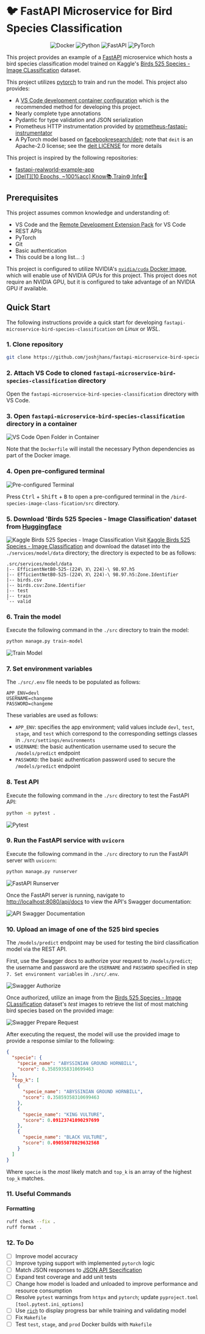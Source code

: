 # 🐦 FastAPI Microservice for Bird Species Classification

<p align="center">
    <img src="https://img.shields.io/badge/Docker-2CA5E0?style=for-the-badge&logo=docker&logoColor=white" alt="Docker">
    <img src="https://img.shields.io/badge/Python-FFD43B?style=for-the-badge&logo=python&logoColor=blue" alt="Python">
    <img src="https://img.shields.io/badge/fastapi-109989?style=for-the-badge&logo=FASTAPI&logoColor=white" alt="FastAPI">
    <img src="https://img.shields.io/badge/PyTorch-%23EE4C2C.svg?style=for-the-badge&logo=PyTorch&logoColor=white" alt="PyTorch">
</p>

This project provides an example of a [FastAPI](https://fastapi.tiangolo.com/) microservice which hosts a bird species classification model trained on Kaggle's [Birds 525 Species - Image CLassification](https://www.kaggle.com/datasets/gpiosenka/100-bird-species/data) dataset.

This project utilizes [pytorch](https://github.com/pytorch/pytorch) to train and run the model. This project also provides:

- A [VS Code development container configuration](https://code.visualstudio.com/docs/devcontainers/containers) which is the recommended method for developing this project.
- Nearly complete type annotations
- Pydantic for type validation and JSON serialization
- Prometheus HTTP instrumentation provided by [prometheus-fastapi-instrumentator](https://github.com/trallnag/prometheus-fastapi-instrumentator)
- A PyTorch model based on [facebookresearch/deit](https://github.com/facebookresearch/deit); note that `deit` is an Apache-2.0 license; see the [deit LICENSE](https://github.com/facebookresearch/deit/blob/main/LICENSE) for more details

This project is inspired by the following repositories:

- [fastapi-realworld-example-app](https://github.com/nsidnev/fastapi-realworld-example-app/tree/master)
- [[DeIT][10 Epochs, ~100%acc] Know📚,Train⚙️,Infer🧐](https://www.kaggle.com/code/suraj520/deit-10-epochs-100-acc-know-train-infer)

## Prerequisites

This project assumes common knowledge and understanding of:

- VS Code and the [Remote Development Extension Pack](https://marketplace.visualstudio.com/items?itemName=ms-vscode-remote.vscode-remote-extensionpack) for VS Code
- REST APIs
- PyTorch
- Git
- Basic authentication
- This could be a long list... :)

This project is configured to utilize NVIDIA's [`nvidia/cuda` Docker image](https://hub.docker.com/r/nvidia/cuda), which will enable use of NVIDIA GPUs for this project. This project does not require an NVIDIA GPU, but it is configured to take advantage of an NVIDIA GPU if available.

## Quick Start

The following instructions provide a quick start for developing `fastapi-microservice-bird-species-classification` on _Linux_ or _WSL_.

### 1. Clone repository

```bash
git clone https://github.com/joshjhans/fastapi-microservice-bird-species-classification.git
```

### 2. Attach VS Code to cloned `fastapi-microservice-bird-species-classification` directory

Open the `fastapi-microservice-bird-species-classification` directory with VS Code.

### 3. Open `fastapi-microservice-bird-species-classification` directory in a container

![VS Code Open Folder in Container](src/docs/static/open-folder-in-container.png)

Note that the `Dockerfile` will install the necessary Python dependencies as part of the Docker image.

### 4. Open pre-configured terminal

![Pre-configured Terminal](src/docs/static/pre-configured-terminal.png)

Press <kbd>Ctrl</kbd> + <kbd>Shift</kbd> + <kbd>B</kbd> to open a pre-configured terminal in the `/bird-species-image-class-fication/src` directory.

### 5. Download 'Birds 525 Species - Image Classification' dataset from [Huggingface](https://www.kaggle.com/datasets/gpiosenka/100-bird-species/data)

![Kaggle Birds 525 Species - Image Classification](src/docs/static/kaggle-birds-525-species-image-classification.png)
Visit [Kaggle Birds 525 Species - Image Classification](https://www.kaggle.com/datasets/gpiosenka/100-bird-species/data) and download the dataset into the `./services/model/data` directory; the directory is expected to be as follows:

```
.src/services/model/data
|-- EfficientNetB0-525-(224\ X\ 224)-\ 98.97.h5
|-- EfficientNetB0-525-(224\ X\ 224)-\ 98.97.h5:Zone.Identifier
|-- birds.csv
|-- birds.csv:Zone.Identifier
|-- test
|-- train
`-- valid
```

### 6. Train the model

Execute the following command in the `./src` directory to train the model:

```bash
python manage.py train-model
```

![Train Model](src/docs/static/train-model.png)

### 7. Set environment variables

The `./src/.env` file needs to be populated as follows:

```
APP_ENV=devl
USERNAME=changeme
PASSWORD=changeme
```

These variables are used as follows:

- `APP_ENV`: specifies the app environment; valid values include `devl`, `test`, `stage`, and `test` which correspond to the corresponding settings classes in `./src/settings/environments`
- `USERNAME`: the basic authentication username used to secure the `/models/predict` endpoint
- `PASSWORD`: the basic authentication password used to secure the `/models/predict` endpoint

### 8. Test API

Execute the following command in the `./src` directory to test the FastAPI API:

```bash
python -m pytest .
```

![Pytest](src/docs/static/pytest.png)

### 9. Run the FastAPI service with `uvicorn`

Execute the following command in the `./src` directory to run the FastAPI server with `uvicorn`:

```bash
python manage.py runserver
```

![FastAPI Runserver](src/docs/static/fastapi-runserver.png)

Once the FastAPI server is running, navigate to [http://localhost:8080/api/docs](http://localhost:8080/api/docs) to view the API's Swagger documentation:

![API Swagger Documentation](src/docs/static/swagger-documentation.png)

### 10. Upload an image of one of the 525 bird species

The `/models/predict` endpoint may be used for testing the bird classification model via the REST API.

First, use the Swagger docs to authorize your request to `/models/predict`; the username and password are the `USERNAME` and `PASSWORD` specified in step `7. Set environment variables` in `./src/.env`.

![Swagger Authorize](src/docs/static/swagger-authorize.png)

Once authorized, utilize an image from the [Birds 525 Species - Image CLassification](https://www.kaggle.com/datasets/gpiosenka/100-bird-species/data) dataset's _test_ images to retrieve the list of most matching bird species based on the provided image:

![Swagger Prepare Request](src/docs/static/swagger-prepare-request.png)

After executing the request, the model will use the provided image to provide a response similar to the following:

```json
{
  "specie": {
    "specie_name": "ABYSSINIAN GROUND HORNBILL",
    "score": 0.35859358310699463
  },
  "top_k": [
    {
      "specie_name": "ABYSSINIAN GROUND HORNBILL",
      "score": 0.35859358310699463
    },
    {
      "specie_name": "KING VULTURE",
      "score": 0.09123741090297699
    },
    {
      "specie_name": "BLACK VULTURE",
      "score": 0.09055078029632568
    }
  ]
}
```

Where `specie` is the _most_ likely match and `top_k` is an array of the highest `top_k` matches.

### 11. Useful Commands

#### Formatting

```bash
ruff check --fix .
ruff format .
```

### 12. To Do

- [ ] Improve model accuracy
- [ ] Improve typing support with implemented `pytorch` logic
- [ ] Match JSON responses to [JSON API Specification](https://jsonapi.org/)
- [ ] Expand test coverage and add unit tests
- [ ] Change how model is loaded and unloaded to improve performance and resource consumption
- [ ] Resolve `pytest` warnings from `httpx` and `pytorch`; update `pyproject.toml` `[tool.pytest.ini_options]`
- [ ] Use [`rich`](https://typer.tiangolo.com/tutorial/progressbar/) to display progress bar while training and validating model
- [ ] Fix `Makefile`
- [ ] Test `test`, `stage`, and `prod` Docker builds with `Makefile`
